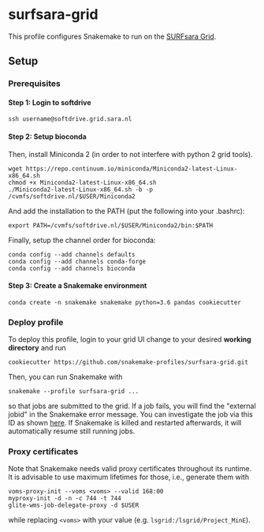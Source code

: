 # surfsara-grid

This profile configures Snakemake to run on the [SURFsara Grid](https://www.surf.nl/en/services-and-products/grid/index.html).

## Setup

### Prerequisites

#### Step 1: Login to softdrive

    ssh username@softdrive.grid.sara.nl

#### Step 2:  Setup bioconda

Then, install Miniconda 2 (in order to not interfere with python 2 grid tools).

    wget https://repo.continuum.io/miniconda/Miniconda2-latest-Linux-x86_64.sh
    chmod +x Miniconda2-latest-Linux-x86_64.sh
    ./Miniconda2-latest-Linux-x86_64.sh -b -p /cvmfs/softdrive.nl/$USER/Miniconda2

And add the installation to the PATH (put the following into your .bashrc):

    export PATH=/cvmfs/softdrive.nl/$USER/Miniconda2/bin:$PATH

Finally, setup the channel order for bioconda:

    conda config --add channels defaults
    conda config --add channels conda-forge
    conda config --add channels bioconda

#### Step 3: Create a Snakemake environment

    conda create -n snakemake snakemake python=3.6 pandas cookiecutter


### Deploy profile

To deploy this profile, login to your grid UI change to your desired **working directory** and run

    cookiecutter https://github.com/snakemake-profiles/surfsara-grid.git

Then, you can run Snakemake with

    snakemake --profile surfsara-grid ...

so that jobs are submitted to the grid. 
If a job fails, you will find the "external jobid" in the Snakemake error message.
You can investigate the job via this ID as shown [here](http://docs.surfsaralabs.nl/projects/grid/en/latest/Pages/Basics/first_grid_job.html?highlight=glite#track-the-job-status).
If Snakemake is killed and restarted afterwards, it will automatically resume still running jobs.

### Proxy certificates

Note that Snakemake needs valid proxy certificates throughout its runtime.
It is advisable to use maximum lifetimes for those, i.e., generate them with

    voms-proxy-init --voms <voms> --valid 168:00
    myproxy-init -d -n -c 744 -t 744
    glite-wms-job-delegate-proxy -d $USER

while replacing `<voms>` with your value (e.g. `lsgrid:/lsgrid/Project_MinE`).

